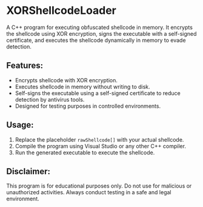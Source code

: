 # XORShellcodeLoader

A C++ program for executing obfuscated shellcode in memory. It encrypts the shellcode using XOR encryption, signs the executable with a self-signed certificate, and executes the shellcode dynamically in memory to evade detection.

## Features:
- Encrypts shellcode with XOR encryption.
- Executes shellcode in memory without writing to disk.
- Self-signs the executable using a self-signed certificate to reduce detection by antivirus tools.
- Designed for testing purposes in controlled environments.

## Usage:
1. Replace the placeholder `rawShellcode[]` with your actual shellcode.
2. Compile the program using Visual Studio or any other C++ compiler.
3. Run the generated executable to execute the shellcode.

## Disclaimer:
This program is for educational purposes only. Do not use for malicious or unauthorized activities. Always conduct testing in a safe and legal environment.
